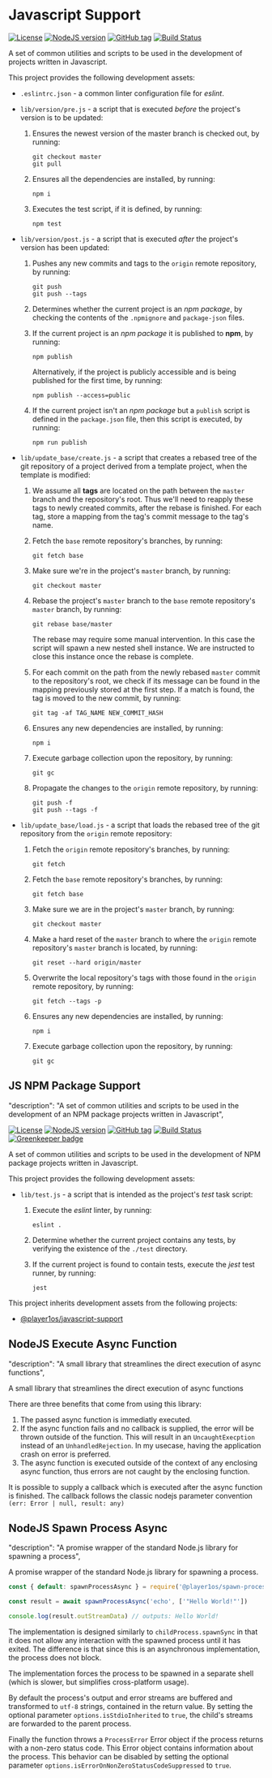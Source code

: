 # Javascript Support

[![License](https://img.shields.io/github/license/Player1os/javascript-support.svg)](https://github.com/Player1os/javascript-support/blob/master/LICENSE)
[![NodeJS version](https://img.shields.io/node/v/@player1os/javascript-support.svg?label=node%20version)](https://nodejs.org/dist/v10.6.0/)
[![GitHub tag](https://img.shields.io/github/tag/Player1os/javascript-support.svg?label=version)](https://github.com/Player1os/javascript-support/releases)
[![Build Status](https://travis-ci.org/Player1os/javascript-support.svg?branch=master)](https://travis-ci.org/Player1os/javascript-support)

A set of common utilities and scripts to be used in the development of projects written in Javascript.

This project provides the following development assets:

- `.eslintrc.json` - a common linter configuration file for *eslint*.
- `lib/version/pre.js` - a script that is executed *before* the project's version is to be updated:

	1. Ensures the newest version of the master branch is checked out, by running:

		```
		git checkout master
		git pull
		```

	1. Ensures all the dependencies are installed, by running:

		```
		npm i
		```

	1. Executes the test script, if it is defined, by running:

		```
		npm test
		```

- `lib/version/post.js` - a script that is executed *after* the project's version has been updated:

	1. Pushes any new commits and tags to the `origin` remote repository, by running:

		```
		git push
		git push --tags
		```

	1. Determines whether the current project is an *npm package*, by checking the contents of the `.npmignore` and `package-json` files.

	1. If the current project is an *npm package* it is published to **npm**, by running:

		```
		npm publish
		```

		Alternatively, if the project is publicly accessible and is being published for the first time, by running:

		```
		npm publish --access=public
		```

	1. If the current project isn't an *npm package* but a `publish` script is defined in the `package.json` file,
	then this script is executed, by running:

		```
		npm run publish
		```

- `lib/update_base/create.js` - a script that creates a rebased tree of the git repository of a project derived from a template project,
when the template is modified:

	1. We assume all **tags** are located on the path between the `master` branch and the repository's root. Thus we'll need to
	reapply these tags to newly created commits, after the rebase is finished. For each tag, store a mapping from the tag's commit
	message to the tag's name.

	1. Fetch the `base` remote repository's branches, by running:

		```
		git fetch base
		```

	1. Make sure we're in the project's `master` branch, by running:

		```
		git checkout master
		```

	1. Rebase the project's `master` branch to the `base` remote repository's `master` branch, by running:

		```
		git rebase base/master
		```

		The rebase may require some manual intervention. In this case the script will spawn a new nested shell instance.
		We are instructed to close this instance once the rebase is complete.

	1. For each commit on the path from the newly rebased `master` commit to the repository's root, we check if its message
	can be found in the mapping previously stored at the first step. If a match is found, the tag is moved to the new commit, by running:

		```
		git tag -af TAG_NAME NEW_COMMIT_HASH
		```

	1. Ensures any new dependencies are installed, by running:

		```
		npm i
		```

	1. Execute garbage collection upon the repository, by running:

		```
		git gc
		```

	1. Propagate the changes to the `origin` remote repository, by running:

		```
		git push -f
		git push --tags -f
		```

- `lib/update_base/load.js` - a script that loads the rebased tree of the git repository from the `origin` remote repository:

	1. Fetch the `origin` remote repository's branches, by running:

		```
		git fetch
		```

	1. Fetch the `base` remote repository's branches, by running:

		```
		git fetch base
		```

	1. Make sure we are in the project's `master` branch, by running:

		```
		git checkout master
		```

	1. Make a hard reset of the `master` branch to where the `origin` remote repository's `master` branch is located, by running:

		```
		git reset --hard origin/master
		```

	1. Overwrite the local repository's tags with those found in the `origin` remote repository, by running:

		```
		git fetch --tags -p
		```

	1. Ensures any new dependencies are installed, by running:

		```
		npm i
		```

	1. Execute garbage collection upon the repository, by running:

		```
		git gc
		```

## JS NPM Package Support

"description": "A set of common utilities and scripts to be used in the development of an NPM package projects written in Javascript",

[![License](https://img.shields.io/github/license/Player1os/js-npm-package-support.svg)](https://github.com/Player1os/js-npm-package-support/blob/master/LICENSE)
[![NodeJS version](https://img.shields.io/node/v/@player1os/js-npm-package-support.svg?label=node%20version)](https://nodejs.org/dist/v10.6.0/)
[![GitHub tag](https://img.shields.io/github/tag/Player1os/js-npm-package-support.svg?label=version)](https://github.com/Player1os/js-npm-package-support/releases)
[![Build Status](https://travis-ci.org/Player1os/js-npm-package-support.svg?branch=master)](https://travis-ci.org/Player1os/js-npm-package-support) [![Greenkeeper badge](https://badges.greenkeeper.io/Player1os/javascript-support.svg)](https://greenkeeper.io/)

A set of common utilities and scripts to be used in the development of NPM package projects written in Javascript.

This project provides the following development assets:

- `lib/test.js` - a script that is intended as the project's *test* task script:

	1. Execute the *eslint* linter, by running:

		```
		eslint .
		```

	1. Determine whether the current project contains any tests, by verifying the existence of the `./test` directory.

	1. If the current project is found to contain tests, execute the *jest* test runner, by running:

		```
		jest
		```

This project inherits development assets from the following projects:

- [@player1os/javascript-support](https://github.com/Player1os/javascript-support)

## NodeJS Execute Async Function

"description": "A small library that streamlines the direct execution of async functions",

A small library that streamlines the direct execution of async functions

There are three benefits that come from using this library:
1. The passed async function is immediatly executed.
1. If the async function fails and no callback is supplied, the error will be thrown outside of the function. This will result in
an `UncaughtExecption` instead of an `UnhandledRejection`. In my usecase, having the application crash on error is preferred.
1. The async function is executed outside of the context of any enclosing async function, thus errors are not caught by the
enclosing function.

It is possible to supply a callback which is executed after the async function is finished. The callback follows the classic nodejs
parameter convention `(err: Error | null, result: any)`

## NodeJS Spawn Process Async

"description": "A promise wrapper of the standard Node.js library for spawning a process",

A promise wrapper of the standard Node.js library for spawning a process.

```javascript
const { default: spawnProcessAsync } = require('@player1os/spawn-process-async')

const result = await spawnProcessAsync('echo', ['"Hello World!"'])

console.log(result.outStreamData) // outputs: Hello World!
```

The implementation is designed similarly to `childProcess.spawnSync` in that it does not allow any interaction with the spawned process
until it has exited. The difference is that since this is an asynchronous implementation, the process does not block.

The implementation forces the process to be spawned in a separate shell (which is slower, but simplifies cross-platform usage).

By default the process's output and error streams are buffered and transformed to `utf-8` strings, contained in the return value. By
setting the optional parameter `options.isStdioInherited` to `true`, the child's streams are forwarded to the parent process.

Finally the function throws a `ProcessError` Error object if the process returns with a non-zero status code. This Error object contains
information about the process. This behavior can be disabled by setting the optional parameter
`options.isErrorOnNonZeroStatusCodeSuppressed` to `true`.
